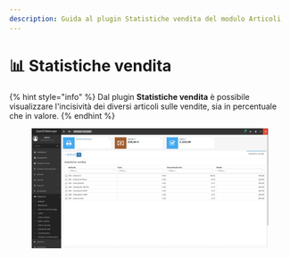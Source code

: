 ```yaml
---
description: Guida al plugin Statistiche vendita del modulo Articoli
---
```


# 📊 Statistiche vendita

{% hint style="info" %}
Dal plugin **Statistiche vendita** è possibile visualizzare l'incisività dei diversi articoli sulle vendite, sia in percentuale che in valore.
{% endhint %}

<figure><img src="../../../../.gitbook/assets/immagine (431).png" alt=""><figcaption></figcaption></figure>
